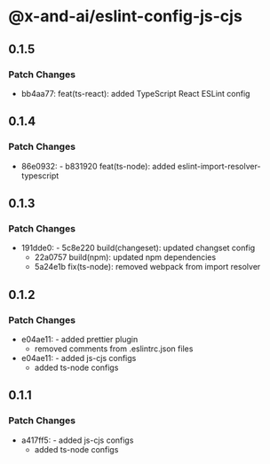 # @x-and-ai/eslint-config-js-cjs

## 0.1.5

### Patch Changes

- bb4aa77: feat(ts-react): added TypeScript React ESLint config

## 0.1.4

### Patch Changes

- 86e0932: - b831920 feat(ts-node): added eslint-import-resolver-typescript

## 0.1.3

### Patch Changes

- 191dde0: - 5c8e220 build(changeset): updated changset config
  - 22a0757 build(npm): updated npm dependencies
  - 5a24e1b fix(ts-node): removed webpack from import resolver

## 0.1.2

### Patch Changes

- e04ae11: - added prettier plugin
  - removed comments from .eslintrc.json files
- e04ae11: - added js-cjs configs
  - added ts-node configs

## 0.1.1

### Patch Changes

- a417ff5: - added js-cjs configs
  - added ts-node configs

